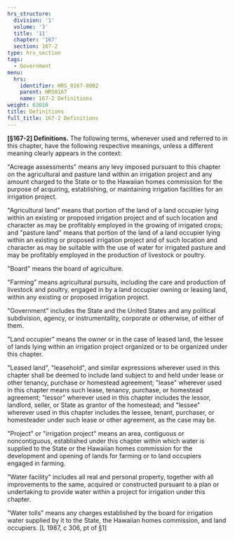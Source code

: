 ```yaml
---
hrs_structure:
  division: '1'
  volume: '3'
  title: '11'
  chapter: '167'
  section: 167-2
type: hrs_section
tags:
  - Government
menu:
  hrs:
    identifier: HRS_0167-0002
    parent: HRS0167
    name: 167-2 Definitions
weight: 63010
title: Definitions
full_title: 167-2 Definitions
---
```

**[§167-2] Definitions.** The following terms, whenever used and referred to in this chapter, have the following respective meanings, unless a different meaning clearly appears in the context:

"Acreage assessments" means any levy imposed pursuant to this chapter on the agricultural and pasture land within an irrigation project and any amount charged to the State or to the Hawaiian homes commission for the purpose of acquiring, establishing, or maintaining irrigation facilities for an irrigation project.

"Agricultural land" means that portion of the land of a land occupier lying within an existing or proposed irrigation project and of such location and character as may be profitably employed in the growing of irrigated crops; and "pasture land" means that portion of the land of a land occupier lying within an existing or proposed irrigation project and of such location and character as may be suitable with the use of water for irrigated pasture and may be profitably employed in the production of livestock or poultry.

"Board" means the board of agriculture.

"Farming" means agricultural pursuits, including the care and production of livestock and poultry, engaged in by a land occupier owning or leasing land, within any existing or proposed irrigation project.

"Government" includes the State and the United States and any political subdivision, agency, or instrumentality, corporate or otherwise, of either of them.

"Land occupier" means the owner or in the case of leased land, the lessee of lands lying within an irrigation project organized or to be organized under this chapter.

"Leased land", "leasehold", and similar expressions wherever used in this chapter shall be deemed to include land subject to and held under lease or other tenancy, purchase or homestead agreement; "lease" wherever used in this chapter means such lease, tenancy, purchase, or homestead agreement; "lessor" wherever used in this chapter includes the lessor, landlord, seller, or State as grantor of the homestead; and "lessee" wherever used in this chapter includes the lessee, tenant, purchaser, or homesteader under such lease or other agreement, as the case may be.

"Project" or "irrigation project" means an area, contiguous or noncontiguous, established under this chapter within which water is supplied to the State or the Hawaiian homes commission for the development and opening of lands for farming or to land occupiers engaged in farming.

"Water facility" includes all real and personal property, together with all improvements to the same, acquired or constructed pursuant to a plan or undertaking to provide water within a project for irrigation under this chapter.

"Water tolls" means any charges established by the board for irrigation water supplied by it to the State, the Hawaiian homes commission, and land occupiers. [L 1987, c 306, pt of §1]